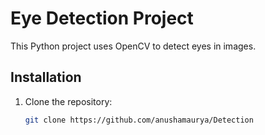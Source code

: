 # Eye Detection Project

This Python project uses OpenCV to detect eyes in images.

## Installation

1. Clone the repository:
   ```bash
   git clone https://github.com/anushamaurya/Detection
